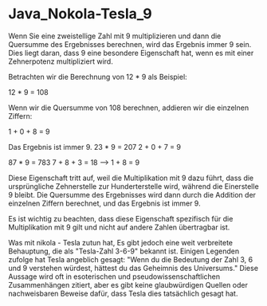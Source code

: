 # Java_Nokola-Tesla_9
Wenn Sie eine zweistellige Zahl mit 9 multiplizieren und dann die Quersumme des Ergebnisses berechnen, wird das Ergebnis immer 9 sein.
Dies liegt daran, dass 9 eine besondere Eigenschaft hat, wenn es mit einer Zehnerpotenz multipliziert wird.

Betrachten wir die Berechnung von 12 * 9 als Beispiel:

12 * 9 = 108

Wenn wir die Quersumme von 108 berechnen, addieren wir die einzelnen Ziffern:

1 + 0 + 8 = 9

Das Ergebnis ist immer 9. 
23 * 9 = 207
2 + 0 + 7 = 9

87 * 9 = 783
7 + 8 + 3 = 18 --> 1 + 8 = 9

Diese Eigenschaft tritt auf, weil die Multiplikation mit 9 dazu führt, dass die ursprüngliche Zehnerstelle zur Hunderterstelle wird,
während die Einerstelle 9 bleibt. Die Quersumme des Ergebnisses wird dann durch die Addition der einzelnen Ziffern berechnet, und das Ergebnis ist immer 9.

Es ist wichtig zu beachten, dass diese Eigenschaft spezifisch für die Multiplikation mit 9 gilt und nicht auf andere Zahlen übertragbar ist.

Was mit nikola - Tesla zutun hat,
Es gibt jedoch eine weit verbreitete Behauptung, die als "Tesla-Zahl 3-6-9" bekannt ist. Einigen Legenden zufolge hat Tesla angeblich gesagt: 
"Wenn du die Bedeutung der Zahl 3, 6 und 9 verstehen würdest, hättest du das Geheimnis des Universums." Diese Aussage wird oft in esoterischen
und pseudowissenschaftlichen Zusammenhängen zitiert, aber es gibt keine glaubwürdigen Quellen oder nachweisbaren Beweise dafür, dass Tesla dies tatsächlich gesagt hat.
